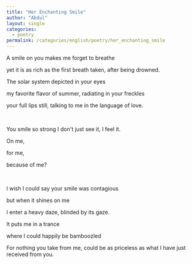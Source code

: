 ```yaml
---
title: "Her Enchanting Smile"
author: "Abdul"
layout: single
categories:
  - poetry
permalink: /categories/english/poetry/her_enchanting_smile
---
```


A smile on you makes me forget to breathe

yet it is as rich as the first breath taken, after being drowned.

The solar system depicted in your eyes

my favorite flavor of summer, radiating in your freckles

your full lips still, talking to me in the language of love.

&nbsp;  

You smile so strong I don't just see it, I feel it.

On me,

for me,

because of me?

&nbsp;  

I wish I could say your smile was contagious

but when it shines on me

I enter a heavy daze, blinded by its gaze.

It puts me in a trance

where I could happily be bamboozled

For nothing you take from me, could be as priceless as what I have just received from you.
